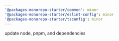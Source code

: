 ```yaml
---
'@packages-monorepo-starter/common': minor
'@packages-monorepo-starter/eslint-config': minor
'@packages-monorepo-starter/tsconfig': minor
---
```


update node, pnpm, and dependencies

